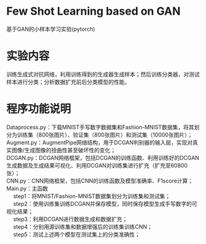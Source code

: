 # Few Shot Learning based on GAN
基于GAN的小样本学习实验(pytorch)
# 实验内容
训练生成式对抗网络，利用训练得到的生成器生成样本；然后训练分类器，对测试样本进行分类；分析数据扩充前后分类模型的性能。
# 程序功能说明
Dataprocess.py：下载MNIST手写数字数据集和Fashion-MNIST数据集，将其划分为训练集（800张图片）、验证集（800张图片）和测试集（10000张图片）；  
Augment.py：AugmentPipe网络结构，用于DCGAN判别器的输入层，实现对真实图像/生成图像的扭曲性甚至破坏性的变化；  
DCGAN.py：DCGAN网络框架，包括DCGAN的训练函数、利用训练好的DCGAN生成数据及生成结果可视化、利用DCGAN对训练集进行扩充（扩充至60800张）；  
CNN.py：CNN网络框架，包括CNN的训练函数及模型准确率、F1score计算；  
Main.py：主函数  
    &emsp;  step1：将MNIST/Fashion-MNIST数据集划分为训练集和测试集；  
    &emsp;  step2：使用训练集训练DCGAN并保存模型，同时保存模型生成手写数字的可视化结果；  
    &emsp;  step3：利用DCGAN进行数据生成和数据扩充；  
    &emsp;  step4：分别用源训练集和数据增强后的训练集训练CNN；  
    &emsp;  step5：测试上述两个模型在测试集上的分类准确性；  
